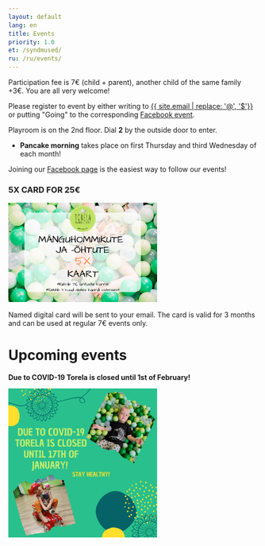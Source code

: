 ```yaml
---
layout: default
lang: en
title: Events
priority: 1.0
et: /syndmused/
ru: /ru/events/
---
```


Participation fee is 7€ (child + parent), another child of the same family +3€. You are all very welcome!

Please register to event by either writing to [{{ site.email | replace: '@', '$'}}](mailto) or putting "Going" to the corresponding [Facebook event](https://www.facebook.com/pg/Torelamangutuba/events/).

Playroom is on the 2nd floor. Dial **2** by the outside door to enter. 

 * **Pancake morning** takes place on first Thursday and third Wednesday of each month!

Joining our [Facebook page](https://www.facebook.com/Torelamangutuba/events/) is the easiest way to follow our events! 

### 5X CARD FOR 25€

<img alt="5x card" src="../../syndmused/5x-kaart.png" height="200">

Named digital card will be sent to your email. The card is valid for 3 months and can be used at regular 7€ events only.

# Upcoming events

**Due to COVID-19 Torela is closed until 1st of February!**

<img alt="jaanuareng" src="jaanuareng.png" height="300">




